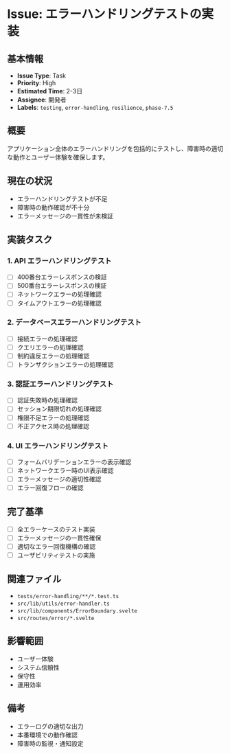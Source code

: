 # Issue: エラーハンドリングテストの実装

## 基本情報

- **Issue Type**: Task
- **Priority**: High
- **Estimated Time**: 2-3日
- **Assignee**: 開発者
- **Labels**: `testing`, `error-handling`, `resilience`, `phase-7.5`

## 概要

アプリケーション全体のエラーハンドリングを包括的にテストし、障害時の適切な動作とユーザー体験を確保します。

## 現在の状況

- エラーハンドリングテストが不足
- 障害時の動作確認が不十分
- エラーメッセージの一貫性が未検証

## 実装タスク

### 1. API エラーハンドリングテスト

- [ ] 400番台エラーレスポンスの検証
- [ ] 500番台エラーレスポンスの検証
- [ ] ネットワークエラーの処理確認
- [ ] タイムアウトエラーの処理確認

### 2. データベースエラーハンドリングテスト

- [ ] 接続エラーの処理確認
- [ ] クエリエラーの処理確認
- [ ] 制約違反エラーの処理確認
- [ ] トランザクションエラーの処理確認

### 3. 認証エラーハンドリングテスト

- [ ] 認証失敗時の処理確認
- [ ] セッション期限切れの処理確認
- [ ] 権限不足エラーの処理確認
- [ ] 不正アクセス時の処理確認

### 4. UI エラーハンドリングテスト

- [ ] フォームバリデーションエラーの表示確認
- [ ] ネットワークエラー時のUI表示確認
- [ ] エラーメッセージの適切性確認
- [ ] エラー回復フローの確認

## 完了基準

- [ ] 全エラーケースのテスト実装
- [ ] エラーメッセージの一貫性確保
- [ ] 適切なエラー回復機構の確認
- [ ] ユーザビリティテストの実施

## 関連ファイル

- `tests/error-handling/**/*.test.ts`
- `src/lib/utils/error-handler.ts`
- `src/lib/components/ErrorBoundary.svelte`
- `src/routes/error/*.svelte`

## 影響範囲

- ユーザー体験
- システム信頼性
- 保守性
- 運用効率

## 備考

- エラーログの適切な出力
- 本番環境での動作確認
- 障害時の監視・通知設定
